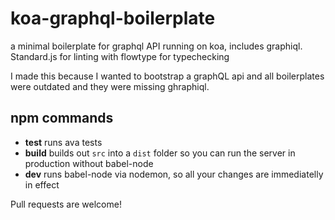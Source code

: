 # koa-graphql-boilerplate
a minimal boilerplate for graphql API running on koa, includes graphiql. Standard.js for linting with flowtype for typechecking

I made this because I wanted to bootstrap a graphQL api and all boilerplates were outdated and they were missing ghraphiql.

## npm commands

- **test** runs ava tests
- **build** builds out `src` into a `dist` folder so you can run the server in production without babel-node
- **dev** runs babel-node via nodemon, so all your changes are immediatelly in effect

Pull requests are welcome!